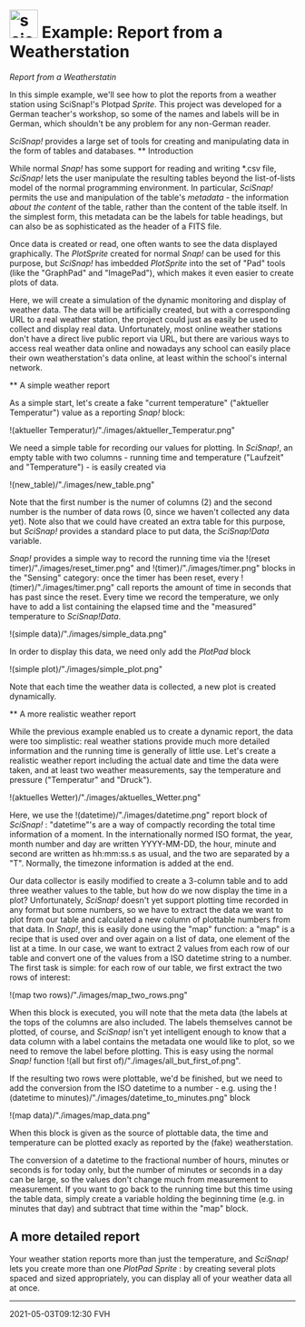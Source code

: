 # <img alt="scientific-snap-icon" src="../../images/einstein_snap.png" width="50"/> Example: Report from a Weatherstation

*Report from a Weatherstatin*

In this simple example, we'll see how to plot the reports from a weather station using SciSnap!'s Plotpad *Sprite*.
This project was developed for a German teacher's workshop, so some of the names and labels will be in German, which shouldn't be any problem for any non-German reader.


*SciSnap!* provides a large set of tools for creating and manipulating data in the form of tables and databases.
** Introduction

While normal *Snap!* has some support for reading and writing \*.csv file, *SciSnap!* lets the user manipulate the resulting tables beyond the list-of-lists model of the normal programming environment.
In particular, *SciSnap!* permits the use and manipulation of the table's *metadata* - the information _about_ _the_ _content_ of the table, rather than the content of the table itself.
In the simplest form, this metadata can be the labels for table headings, but can also be as sophisticated as the header of a FITS file.

Once data is created or read, one often wants to see the data displayed graphically.
The *PlotSprite* created for normal *Snap!* can be used for this purpose, but *SciSnap!* has imbedded *PlotSprite* into the set of "Pad" tools (like the "GraphPad" and "ImagePad"), which makes it even easier to create plots of data.

Here, we will create a simulation of the dynamic monitoring and display of weather data.
The data will be artificially created, but with a corresponding URL to a real weather station, the project could just as easily be used to collect and display real data.
Unfortunately, most online weather stations don't have a direct live public report via URL, but there are various ways to access real weather data online and nowadays any school can easily place their own weatherstation's data online, at least within the school's internal network.


** A simple weather report

As a simple start,  let's create a fake "current temperature" ("aktueller Temperatur") value as a reporting *Snap!* block:

!(aktueller Temperatur)/"./images/aktueller_Temperatur.png"

We need a simple table for recording our values for plotting.
In *SciSnap!*, an empty table with two columns - running time and temperature ("Laufzeit" and "Temperature") - is easily created via

!(new_table)/"./images/new_table.png"

Note that the first number is the numer of columns (2) and the second number is the number of data rows (0, since we haven't collected any data yet).
Note also that we could have created an extra table for this purpose, but *SciSnap!* provides a standard place to put data, the *SciSnap!Data* variable.

*Snap!* provides a simple way to record the running time via the !(reset timer)/"./images/reset_timer.png" and !(timer)/"./images/timer.png" blocks in the "Sensing" category: once the timer has been reset, every !(timer)/"./images/timer.png" call reports the amount of time in seconds that has past since the reset.
Every time we record the temperature, we only have to add a list containing the elapsed time and the "measured" temperature to *SciSnap!Data*.

!(simple data)/"./images/simple_data.png"

In order to display this data, we need only add the *PlotPad* block

!(simple plot)/"./images/simple_plot.png"

Note that each time the weather data is collected, a new plot is created dynamically.


** A more realistic weather report

While the previous example enabled us to create a dynamic report, the data were too simplistic: real weather stations provide much more detailed information and the running time is generally of little use.
Let's create a realistic weather report including the actual date and time the data were taken, and at least two weather measurements, say the temperature and pressure ("Temperatur" and "Druck").

!(aktuelles Wetter)/"./images/aktuelles_Wetter.png"

Here, we use the !(datetime)/"./images/datetime.png" report block of *SciSnap!* : "datetime"'s are a way of compactly recording the total time information of a moment.
In the internationally normed ISO format, the year, month number and day are written YYYY-MM-DD, the hour, minute and second are written as hh:mm:ss.s as usual, and the two are separated by a "T".
Normally, the timezone information is added at the end.

Our data collector is easily modified to create a 3-column table and to add three weather values to the table, but how do we now display the time in a plot?
Unfortunately, *SciSnap!* doesn't yet support plotting time recorded in any format but some numbers, so we have to extract the data we want to plot from our table and calculated a new column of plottable numbers from that data.
In *Snap!*, this is easily done using the "map" function: a "map" is a recipe that is used over and over again on a list of data, one element of the list at a time.
In our case, we want to extract 2 values from each row of our table and convert one of the values from a ISO datetime string to a number.
The first task is simple: for each row of our table, we first extract the two rows of interest:

!(map two rows)/"./images/map_two_rows.png"

When this block is executed, you will note that the meta data (the labels at the tops of the columns are also included.
The labels themselves cannot be plotted, of course, and *SciSnap!* isn't yet intelligent enough to know that a data column with a label contains the metadata one would like to plot, so we need to remove the label before plotting.
This is easy using the normal *Snap!* function !(all but first of)/"./images/all_but_first_of.png".

If the resulting two rows were plottable, we'd be finished, but we need to add the conversion from the ISO datetime to a number - e.g. using the !(datetime to minutes)/"./images/datetime_to_minutes.png" block

!(map data)/"./images/map_data.png"

When this block is given as the source of plottable data, the time and temperature can be plotted exacly as reported by the (fake) weatherstation.

The conversion of a datetime to the fractional number of hours, minutes or seconds is for today only, but the number of minutes or seconds in a day can be large, so the values don't change much from measurement to measurement.
If you want to go back to the running time but this time using the table data, simply create a variable holding the beginning time (e.g. in minutes that day) and subtract that time within the "map" block.


## A more detailed report

Your weather station reports more than just the temperature, and *SciSnap!* lets you create more than one *PlotPad* *Sprite* : by creating several plots spaced and sized appropriately, you can display all of your weather data all at once.


---

2021-05-03T09:12:30 FVH
